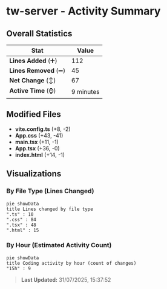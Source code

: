 # tw-server - Activity Summary 

## Overall Statistics

| Stat                   | Value                                                             |
| ---------------------- | ----------------------------------------------------------------- |
| **Lines Added** (➕)   | 112                                          |
| **Lines Removed** (➖) | 45                                        |
| **Net Change** (↕)    | 67                |
| **Active Time** (⌚)   | 9 minutes |


## Modified Files
- **vite.config.ts** (+8, -2)
- **App.css** (+43, -41)
- **main.tsx** (+11, -1)
- **App.tsx** (+36, -0)
- **index.html** (+14, -1)

## Visualizations

### By File Type (Lines Changed)

```mermaid
pie showData
title Lines changed by file type
".ts" : 10
".css" : 84
".tsx" : 48
".html" : 15
```

### By Hour (Estimated Activity Count)

```mermaid
pie showData
title Coding activity by hour (count of changes)
"15h" : 9
```


> **Last Updated:** 31/07/2025, 15:37:52